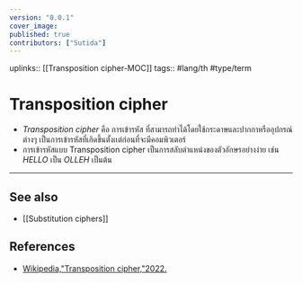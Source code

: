 ```yaml
---
version: "0.0.1"
cover_image:
published: true
contributors: ["Sutida"]
---
```

uplinks:: [[Transposition cipher-MOC]]
tags:: #lang/th #type/term 

# Transposition cipher
- *Transposition cipher* คือ การเข้ารหัส ที่สามารถทำได้โดยใช้กระดาษและปากกาหรืออุปกรณ์ต่างๆ เป็นการเข้ารหัสที่เกิดขึ้นตั้งเเต่ก่อนที่จะมีคอมพิวเตอร์ 
- การเข้ารหัสแบบ Transposition cipher เป็นการสลับตำแหน่งของตัวอักษรอย่างง่าย เช่น *HELLO* เป็น *OLLEH* เป็นต้น

---
## See also
- [[Substitution ciphers]]
## References
- [Wikipedia,"Transposition cipher,"2022.](https://en.wikipedia.org/wiki/Transposition_cipher)
